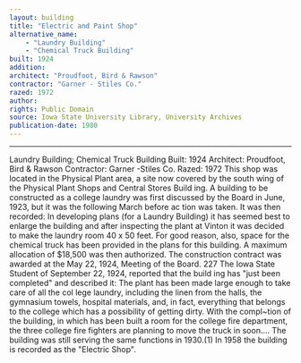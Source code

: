 ```yaml
---
layout: building
title: "Electric and Paint Shop"
alternative_name: 
    - "Laundry Building"
    - "Chemical Truck Building"
built: 1924
addition:
architect: "Proudfoot, Bird & Rawson"
contractor: "Garner - Stiles Co."
razed: 1972
author:
rights: Public Domain
source: Iowa State University Library, University Archives
publication-date: 1980 
---
```

---
Laundry Building; Chemical Truck Building 
Built: 1924 Architect: Proudfoot, Bird & Rawson Contractor: Garner -Stiles Co. Razed: 1972 
This shop was located in the Physical Plant area, a site now covered by the south wing of the Physical Plant Shops and Central Stores Build ing. 
A building to be constructed as a college laundry was first discussed by the Board in June, 1923, but it was the following March before ac tion was taken. It was then recorded: 
In developing plans (for a Laundry Building) it has seemed best to enlarge the building and after inspecting the plant at Vinton it was decided to make the laundry room 40 x 50 feet. For good reason, also, space for the chemical truck has been provided in the plans for this building. 
A maximum allocation of $18,500 was then authorized. The construction contract was awarded at the May 22, 1924, Meeting of the Board. 
227 
The Iowa State Student of September 22, 1924, reported that the build ing has "just been completed" and described it: 
The plant has been made large enough to take care of all the col lege laundry, including the linen from the halls, the gymnasium towels, hospital materials, and, in fact, everything that belongs to the college which has a possibility of getting dirty. 
With the compl~tion of the building, in which has been built a room for the college fire department, the three college fire fighters are planning to move the truck in soon.... 
The building was still serving the same functions in 1930.(1) In 1958 the building is recorded as the "Electric Shop".